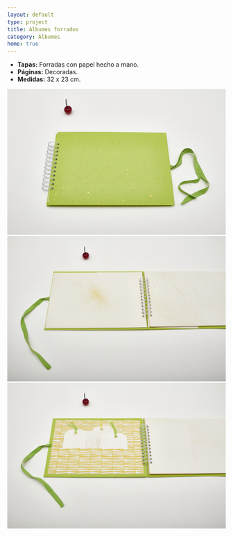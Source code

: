 ```yaml
---
layout: default
type: project
title: Álbumes forrados
category: Álbumes
home: true
---
```


- **Tapas:** Forradas con papel hecho a mano.
- **Páginas:** Decoradas.
- **Medidas:** 32 x 23 cm.

![](17.jpg)
![](18.jpg)
![](19.jpg)
